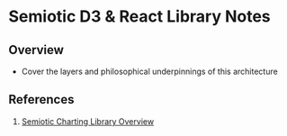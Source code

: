# Semiotic D3 & React Library Notes

## Overview
- Cover the layers and philosophical underpinnings of this architecture


## 

## References
[1]: https://emeeks.github.io/semiotic/#/semiotic/ "Semiotic Overview"

1. [Semiotic Charting Library Overview][1]

